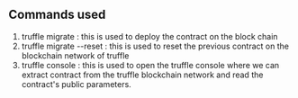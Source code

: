 ## Commands used
1) truffle migrate : this is used to deploy the contract on the block chain
2) truffle migrate --reset : this is used to reset the previous contract on the blockchain network of truffle
3) truffle console : this is used to open the truffle console where we can extract contract from the truffle blockchain network and read the contract's public parameters.
